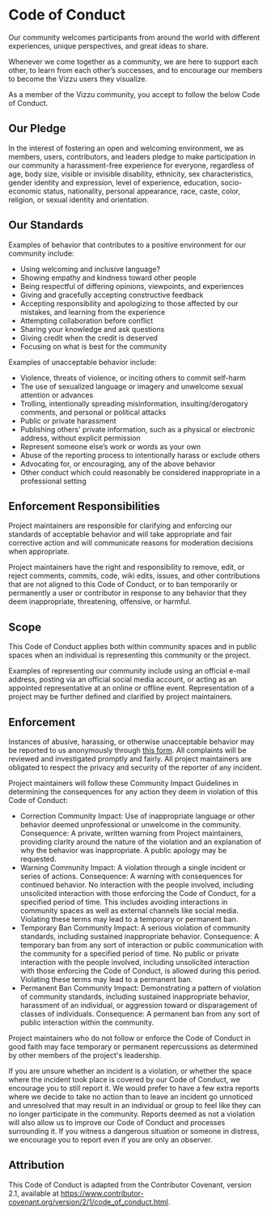# Code of Conduct

Our community welcomes participants from around the world with different
experiences, unique perspectives, and great ideas to share.

Whenever we come together as a community, we are here to support each other, to
learn from each other’s successes, and to encourage our members to become the
Vizzu users they visualize.

As a member of the Vizzu community, you accept to follow the below Code of
Conduct.

## Our Pledge

In the interest of fostering an open and welcoming environment, we as members,
users, contributors, and leaders pledge to make participation in our community a
harassment-free experience for everyone, regardless of age, body size, visible
or invisible disability, ethnicity, sex characteristics, gender identity and
expression, level of experience, education, socio-economic status, nationality,
personal appearance, race, caste, color, religion, or sexual identity and
orientation.

## Our Standards

Examples of behavior that contributes to a positive environment for our
community include:

- Using welcoming and inclusive language?
- Showing empathy and kindness toward other people
- Being respectful of differing opinions, viewpoints, and experiences
- Giving and gracefully accepting constructive feedback
- Accepting responsibility and apologizing to those affected by our mistakes,
  and learning from the experience
- Attempting collaboration before conflict
- Sharing your knowledge and ask questions
- Giving credit when the credit is deserved
- Focusing on what is best for the community

Examples of unacceptable behavior include:

- Violence, threats of violence, or inciting others to commit self-harm
- The use of sexualized language or imagery and unwelcome sexual attention or
  advances
- Trolling, intentionally spreading misinformation, insulting/derogatory
  comments, and personal or political attacks
- Public or private harassment
- Publishing others' private information, such as a physical or electronic
  address, without explicit permission
- Represent someone else’s work or words as your own
- Abuse of the reporting process to intentionally harass or exclude others
- Advocating for, or encouraging, any of the above behavior
- Other conduct which could reasonably be considered inappropriate in a
  professional setting

## Enforcement Responsibilities

Project maintainers are responsible for clarifying and enforcing our standards
of acceptable behavior and will take appropriate and fair corrective action and
will communicate reasons for moderation decisions when appropriate.

Project maintainers have the right and responsibility to remove, edit, or reject
comments, commits, code, wiki edits, issues, and other contributions that are
not aligned to this Code of Conduct, or to ban temporarily or permanently a user
or contributor in response to any behavior that they deem inappropriate,
threatening, offensive, or harmful.

## Scope

This Code of Conduct applies both within community spaces and in public spaces
when an individual is representing this community or the project.

Examples of representing our community include using an official e-mail address,
posting via an official social media account, or acting as an appointed
representative at an online or offline event. Representation of a project may be
further defined and clarified by project maintainers.

## Enforcement

Instances of abusive, harassing, or otherwise unacceptable behavior may be
reported to us anonymously through
[this form](https://share.hsforms.com/1IRUYnCo3QPa1ZiYDV4oYGgc5lac). All
complaints will be reviewed and investigated promptly and fairly. All project
maintainers are obligated to respect the privacy and security of the reporter of
any incident.

Project maintainers will follow these Community Impact Guidelines in determining
the consequences for any action they deem in violation of this Code of Conduct:

- Correction Community Impact: Use of inappropriate language or other behavior
  deemed unprofessional or unwelcome in the community. Consequence: A private,
  written warning from Project maintainers, providing clarity around the nature
  of the violation and an explanation of why the behavior was inappropriate. A
  public apology may be requested.
- Warning Community Impact: A violation through a single incident or series of
  actions. Consequence: A warning with consequences for continued behavior. No
  interaction with the people involved, including unsolicited interaction with
  those enforcing the Code of Conduct, for a specified period of time. This
  includes avoiding interactions in community spaces as well as external
  channels like social media. Violating these terms may lead to a temporary or
  permanent ban.
- Temporary Ban Community Impact: A serious violation of community standards,
  including sustained inappropriate behavior. Consequence: A temporary ban from
  any sort of interaction or public communication with the community for a
  specified period of time. No public or private interaction with the people
  involved, including unsolicited interaction with those enforcing the Code of
  Conduct, is allowed during this period. Violating these terms may lead to a
  permanent ban.
- Permanent Ban Community Impact: Demonstrating a pattern of violation of
  community standards, including sustained inappropriate behavior, harassment of
  an individual, or aggression toward or disparagement of classes of
  individuals. Consequence: A permanent ban from any sort of public interaction
  within the community.

Project maintainers who do not follow or enforce the Code of Conduct in good
faith may face temporary or permanent repercussions as determined by other
members of the project's leadership.

If you are unsure whether an incident is a violation, or whether the space where
the incident took place is covered by our Code of Conduct, we encourage you to
still report it. We would prefer to have a few extra reports where we decide to
take no action than to leave an incident go unnoticed and unresolved that may
result in an individual or group to feel like they can no longer participate in
the community. Reports deemed as not a violation will also allow us to improve
our Code of Conduct and processes surrounding it. If you witness a dangerous
situation or someone in distress, we encourage you to report even if you are
only an observer.

## Attribution

This Code of Conduct is adapted from the Contributor Covenant, version 2.1,
available at
https://www.contributor-covenant.org/version/2/1/code_of_conduct.html.
